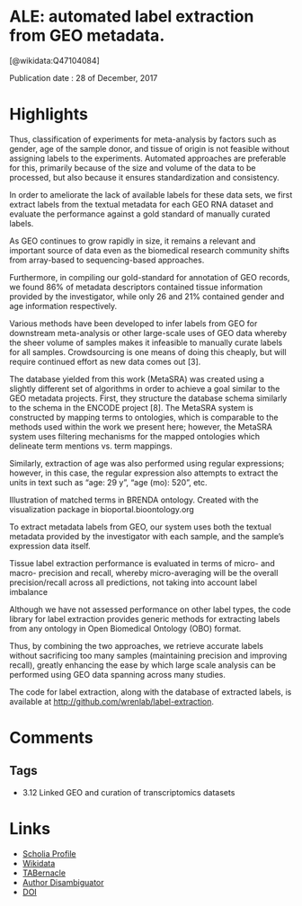 
ALE: automated label extraction from GEO metadata.
==================================================
  
  [@wikidata:Q47104084]  
  
Publication date : 28 of December, 2017  

# Highlights

Thus, classification of experiments for meta-analysis by factors such as gender, age of the sample donor, and tissue of origin is not feasible without assigning labels to the experiments. Automated approaches are preferable for this, primarily because of the size and volume of the data to be processed, but also because it ensures standardization and consistency. 

In order to ameliorate the lack of available labels for these data sets, we first extract labels from the textual metadata for each GEO RNA dataset and evaluate the performance against a gold standard of manually curated labels.

As GEO continues to grow rapidly in size, it remains a relevant and important source of data even as the biomedical research community shifts from array-based to sequencing-based approaches.

Furthermore, in compiling our gold-standard for annotation of GEO records, we found 86% of metadata descriptors contained tissue information provided by the investigator, while only 26 and 21% contained gender and age information respectively.


Various methods have been developed to infer labels from GEO for downstream meta-analysis or other large-scale uses of GEO data whereby the sheer volume of samples makes it infeasible to manually curate labels for all samples. Crowdsourcing is one means of doing this cheaply, but will require continued effort as new data comes out [3].


The database yielded from this work (MetaSRA) was created using a slightly different set of algorithms in order to achieve a goal similar to the GEO metadata projects. First, they structure the database schema similarly to the schema in the ENCODE project [8]. The MetaSRA system is constructed by mapping terms to ontologies, which is comparable to the methods used within the work we present here; however, the MetaSRA system uses filtering mechanisms for the mapped ontologies which delineate term mentions vs. term mappings.

Similarly, extraction of age was also performed using regular expressions; however, in this case, the regular expression also attempts to extract the units in text such as “age: 29 y”, “age (mo): 520”, etc. 

Illustration of matched terms in BRENDA ontology. Created with the visualization package in bioportal.bioontology.org 

To extract metadata labels from GEO, our system uses both the textual metadata provided by the investigator with each sample, and the sample’s expression data itself. 

Tissue label extraction performance is evaluated in terms of micro- and macro- precision and recall, whereby micro-averaging will be the overall precision/recall across all predictions, not taking into account label imbalance 

Although we have not assessed performance on other label types, the code library for label extraction provides generic methods for extracting labels from any ontology in Open Biomedical Ontology (OBO) format.

Thus, by combining the two approaches, we retrieve accurate labels without sacrificing too many samples (maintaining precision and improving recall), greatly enhancing the ease by which large scale analysis can be performed using GEO data spanning across many studies.

The code for label extraction, along with the database of extracted labels, is available at http://github.com/wrenlab/label-extraction.
# Comments

## Tags

- 3.12 Linked GEO and curation of transcriptomics datasets

# Links
  
 * [Scholia Profile](https://scholia.toolforge.org/work/Q47104084)  
 * [Wikidata](https://www.wikidata.org/wiki/Q47104084)  
 * [TABernacle](https://tabernacle.toolforge.org/?#/tab/manual/Q47104084/P921%3BP4510)  
 * [Author Disambiguator](https://author-disambiguator.toolforge.org/work_item_oauth.php?id=Q47104084&batch_id=&match=1&author_list_id=&doit=Get+author+links+for+work)  
 * [DOI](https://doi.org/10.1186/S12859-017-1888-1)  
